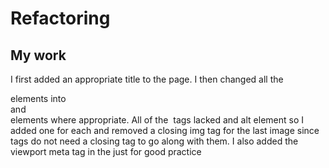 # Refactoring

## My work

I first added an appropriate title to the page. I then changed all the <div> elements into <section> and <aside> elements where appropriate. All of the <img> tags lacked and alt element so I added one for each and removed a closing img tag for the last image since <img> tags do not need a closing tag to go along with them. I also added the viewport meta tag in the <head> just for good practice 